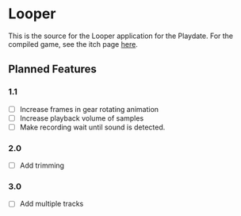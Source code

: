 # Looper

This is the source for the Looper application for the Playdate. For the compiled game, see the itch page [here](https://lurgypai.itch.io/Looper).

## Planned Features
### 1.1
 - [ ] Increase frames in gear rotating animation
 - [ ] Increase playback volume of samples
 - [ ] Make recording wait until sound is detected.
### 2.0
 - [ ] Add trimming
### 3.0
 - [ ] Add multiple tracks
